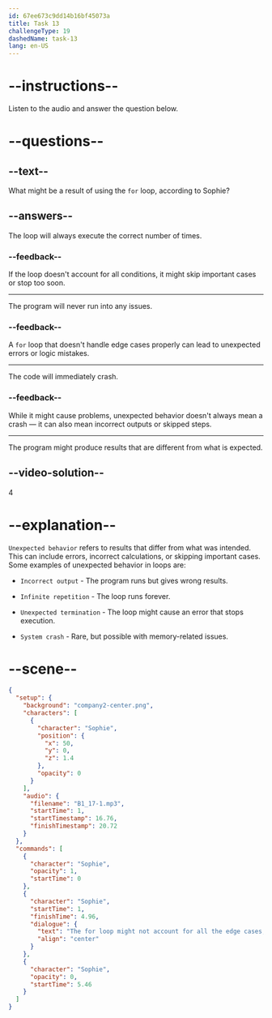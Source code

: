 ```yaml
---
id: 67ee673c9dd14b16bf45073a
title: Task 13
challengeType: 19
dashedName: task-13
lang: en-US
---
```


<!-- (audio) Sophie: The for loop might not account for all the edge cases, which could lead to unexpected behavior. -->

# --instructions--

Listen to the audio and answer the question below.

# --questions--

## --text--

What might be a result of using the `for` loop, according to Sophie?

## --answers--

The loop will always execute the correct number of times.

### --feedback--

If the loop doesn't account for all conditions, it might skip important cases or stop too soon.

---

The program will never run into any issues.

### --feedback--

A `for` loop that doesn't handle edge cases properly can lead to unexpected errors or logic mistakes.

---

The code will immediately crash.

### --feedback--

While it might cause problems, unexpected behavior doesn't always mean a crash — it can also mean incorrect outputs or skipped steps.

---

The program might produce results that are different from what is expected.

## --video-solution--

4

# --explanation--

`Unexpected behavior` refers to results that differ from what was intended. This can include errors, incorrect calculations, or skipping important cases. Some examples of unexpected behavior in loops are:

- `Incorrect output` - The program runs but gives wrong results.

- `Infinite repetition` - The loop runs forever.

- `Unexpected termination` - The loop might cause an error that stops execution.

- `System crash` - Rare, but possible with memory-related issues.

# --scene--

```json
{
  "setup": {
    "background": "company2-center.png",
    "characters": [
      {
        "character": "Sophie",
        "position": {
          "x": 50,
          "y": 0,
          "z": 1.4
        },
        "opacity": 0
      }
    ],
    "audio": {
      "filename": "B1_17-1.mp3",
      "startTime": 1,
      "startTimestamp": 16.76,
      "finishTimestamp": 20.72
    }
  },
  "commands": [
    {
      "character": "Sophie",
      "opacity": 1,
      "startTime": 0
    },
    {
      "character": "Sophie",
      "startTime": 1,
      "finishTime": 4.96,
      "dialogue": {
        "text": "The for loop might not account for all the edge cases, which could lead to unexpected behavior.",
        "align": "center"
      }
    },
    {
      "character": "Sophie",
      "opacity": 0,
      "startTime": 5.46
    }
  ]
}
```
